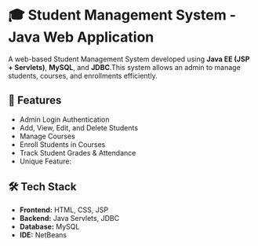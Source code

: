 # 🎓 Student Management System - Java Web Application

A web-based Student Management System developed using **Java EE (JSP + Servlets)**, **MySQL**, and **JDBC**.This system allows an admin to manage students, courses, and enrollments efficiently.

## 🚀 Features

- Admin Login Authentication
- Add, View, Edit, and Delete Students
- Manage Courses
- Enroll Students in Courses
- Track Student Grades & Attendance
- Unique Feature:

## 🛠️ Tech Stack

- **Frontend:** HTML, CSS, JSP
- **Backend:** Java Servlets, JDBC
- **Database:** MySQL
- **IDE:** NetBeans


